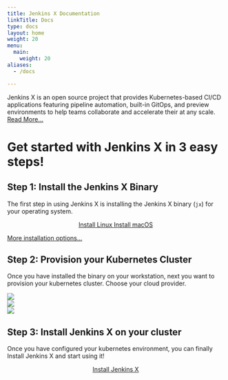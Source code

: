 ```yaml
---
title: Jenkins X Documentation
linkTitle: Docs
type: docs
layout: home
weight: 20
menu:
  main:
    weight: 20
aliases:
  - /docs

---
```

Jenkins X is an open source project that provides Kubernetes-based CI/CD
applications featuring pipeline automation, built-in GitOps, and preview
environments to help teams collaborate and accelerate their at any scale. [Read
More...](/docs/overview/)

# Get started with Jenkins X in 3 easy steps!


## Step 1: Install the Jenkins X Binary

The first step in using Jenkins X is installing the Jenkins X binary (`jx`) for
your operating system.

<div style="text-align:center">
<a class="btn btn-lg btn-secondary mr-3 mb-4" href="/docs/getting-started/setup/install/#linux">
		Install Linux <i class="fab fa-linux ml-2 "></i>
    </a> 
<a class="btn btn-lg btn-dark mr-3 mb-4" href="/docs/getting-started/setup/install/#macos">
		Install macOS <i class="fab fa-apple ml-2 "></i>
	</a>
</div>

[More installation options... ](/docs/getting-started/setup/install/)

## Step 2: Provision your Kubernetes Cluster

Once you have installed the binary on your workstation, next you want to provision your kubernetes cluster.  Choose your cloud provider.

<div class="row">
  <div class="col-sm-4">
    <div class="card">
      <div class="card-body">
        <a href="/docs/getting-started/setup/create-cluster/google/"><img src="https://www.pulumi.com/logos/tech/gcp.svg"/></i></a>
      </div>
    </div>
  </div>
  <div class="col-sm-4">
    <div class="card">
      <div class="card-body">
        <a href="/docs/getting-started/setup/create-cluster/amazon/"> <img src="https://www.pulumi.com/logos/tech/aws.svg" class="mx-auto d-block"/></i></a>
      </div>
    </div>
  </div>
  <div class="col-sm-4">
    <div class="card">
      <div class="card-body">
        <a href="/docs/getting-started/setup/create-cluster/azure/"><img src="https://www.pulumi.com/logos/tech/azure.svg"/></i></a>
      </div>
    </div>
  </div>
</div>

## Step 3: Install Jenkins X on your cluster

Once you have configured your kubernetes environment, you can finally Install Jenkins X and start using it!

<div style="text-align:center">
<a class="btn btn-lg btn-info mr-3 mb-4" href="/docs/getting-started/setup/boot/">
		Install Jenkins X <i class="fas fa-arrow-alt-circle-right ml-2"></i>
	</a>
</div>